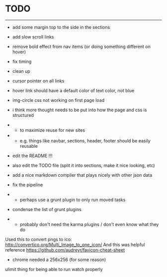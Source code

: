 # TODO
________

- add some margin top to the side in the sections

- add slow scroll links

- remove bold effect from nav items (or doing something different on hover)

- fix timing
- clean up


- cursor pointer on all links

- hover link should have a default color of text color, not blue
- img-circle css not working on first page load
- i think more thought needs to be put into how the page and css is structured
- - to maximize reuse for new sites
- - e.g. things like navbar, sections, header, footer should be easily reusable
- edit the README !!!
- also edit the TODO file (split it into sections, make it nice looking, etc)
- add a nice markdown compiler that plays nicely with other json data
- fix the pipeline
- - perhaps use a grunt plugin to only run moved tasks
- condense the list of grunt plugins
- - probably don't need the karma plugins / don't even know what they do

Used this to convert pngs to ico:
http://convertico.org/Multi_Image_to_one_icon/
And this was helpful reference
https://github.com/audreyr/favicon-cheat-sheet

- chrome needed a 256x256 (for some reason)

ulimit thing for being able to run watch properly